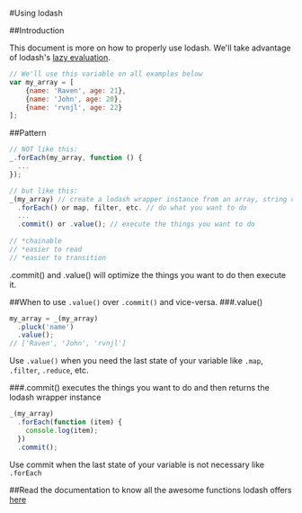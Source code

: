 #Using lodash

##Introduction

This document is more on how to properly use lodash. We'll take advantage of lodash's [lazy evaluation](http://filimanjaro.com/blog/2014/introducing-lazy-evaluation/).

```javascript
// We'll use this variable on all examples below
var my_array = [
	{name: 'Raven', age: 21},
	{name: 'John', age: 20},
	{name: 'rvnjl', age: 22}
];
```

##Pattern
```javascript
// NOT like this:
_.forEach(my_array, function () {
  ...
});

// but like this:
_(my_array) // create a lodash wrapper instance from an array, string or object
  .forEach() or map, filter, etc. // do what you want to do
  ...
  .commit() or .value(); // execute the things you want to do
  
// *chainable
// *easier to read
// *easier to transition
```
.commit() and .value() will optimize the things you want to do then execute it.

##When to use `.value()` over `.commit()` and vice-versa.
###.value()
```javascript
my_array = _(my_array)
  .pluck('name')
  .value();
// ['Raven', 'John', 'rvnjl']
```
Use `.value()` when you need the last state of your variable like `.map`, `.filter`, `.reduce`, etc.

###.commit()
executes the things you want to do and then returns the lodash wrapper instance
```javascript
_(my_array)
  .forEach(function (item) {
    console.log(item);
  })
  .commit();
```
Use commit when the last state of your variable is not necessary like `.forEach`

##Read the documentation to know all the awesome functions lodash offers [here](https://lodash.com/docs)
